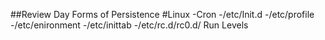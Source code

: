 ##Review Day 
Forms of Persistence 
#Linux
-Cron
-/etc/Init.d
-/etc/profile
-/etc/enironment
-/etc/inittab
-/etc/rc.d/rc0.d/           Run Levels
